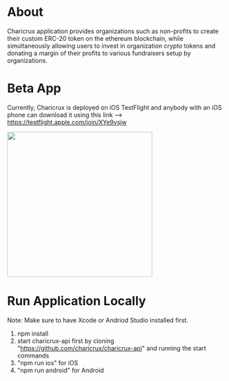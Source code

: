 # About

Charicrux application provides organizations such as non-profits to create their custom ERC-20 token on the ethereum blockchain, while simultaneously allowing users to invest in organization crypto tokens and donating a margin of their profits to various fundraisers setup by organizations.

# Beta App

Currently, Charicrux is deployed on iOS TestFlight and anybody with an iOS phone can download it using this link --> https://testflight.apple.com/join/XYe9vsjw

<img style="min-width:350px;width:35vw" src="https://res.cloudinary.com/practicaldev/image/fetch/s--hGC8ycLj--/c_limit%2Cf_auto%2Cfl_progressive%2Cq_auto%2Cw_880/https://dev-to-uploads.s3.amazonaws.com/uploads/articles/e8ps3o9p1nx6tp6fshdo.png" />

# Run Application Locally

Note: Make sure to have Xcode or Andriod Studio installed first.

1. npm install
2. start charicrux-api first by cloning "https://github.com/charicrux/charicrux-api" and running the start commands
3. "npm run ios" for iOS
4. "npm run android" for Android 
